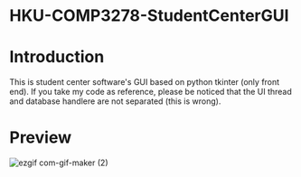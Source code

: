 # HKU-COMP3278-StudentCenterGUI

# Introduction

This is student center software's GUI based on python tkinter (only front end). If you take my code as reference, please be noticed that the UI thread and database handlere are not separated (this is wrong).

# Preview

![ezgif com-gif-maker (2)](https://user-images.githubusercontent.com/78750074/209082700-0f04d43a-8fd3-4cdc-a8af-bad351e9f165.gif)
